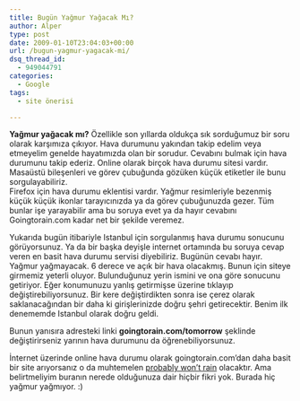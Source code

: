 ```yaml
---
title: Bugün Yağmur Yağacak Mı?
author: Alper
type: post
date: 2009-01-10T23:04:03+00:00
url: /bugun-yagmur-yagacak-mi/
dsq_thread_id:
  - 949044791
categories:
  - Google
tags:
  - site önerisi

---
```

**Yağmur yağacak mı?** Özellikle son yıllarda oldukça sık sorduğumuz bir soru olarak karşımıza çıkıyor. Hava durumunu yakından takip edelim veya etmeyelim genelde hayatımızda olan bir sorudur. Cevabını bulmak için hava durumunu takip ederiz. Online olarak birçok hava durumu sitesi vardır. Masaüstü bileşenleri ve görev çubuğunda gözüken küçük etiketler ile bunu sorgulayabiliriz.  
Firefox için hava durumu eklentisi vardır. Yağmur resimleriyle bezenmiş küçük küçük ikonlar tarayıcınızda ya da görev çubuğunuzda gezer. Tüm bunlar işe yarayabilir ama bu soruya evet ya da hayır cevabını Goingtorain.com kadar net bir şekilde veremez. <!--more-->

Yukarıda bugün itibariyle Istanbul için sorgulanmış hava durumu sonucunu görüyorsunuz. Ya da bir başka deyişle internet ortamında bu soruya cevap veren en basit hava durumu servisi diyebiliriz. Bugünün cevabı hayır. Yağmur yağmayacak. 6 derece ve açık bir hava olacakmış. Bunun için siteye girmemiz yeterli oluyor. Bulunduğunuz yerin ismini ve ona göre sonucunu getiriyor. Eğer konumunuzu yanlış getirmişse üzerine tıklayıp değiştirebiliyorsunuz. Bir kere değiştirdikten sonra ise çerez olarak saklanacağından bir daha ki girişlerinizde doğru şehri getirecektir. Benim ilk denememde Istanbul olarak doğru geldi. 

Bunun yanısıra adresteki linki **goingtorain.com/tomorrow** şeklinde değiştirirseniz yarının hava durumunu da öğrenebiliyorsunuz. 

İnternet üzerinde online hava durumu olarak goingtorain.com&#8217;dan daha basit bir site arıyorsanız o da muhtemelen <a href="https://probablywontrain.com/" target="_blank">probably won&#8217;t rain</a> olacaktır. Ama belirtmeliyim buranın nerede olduğunuza dair hiçbir fikri yok. Burada hiç yağmur yağmıyor. :)